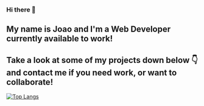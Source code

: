 ### Hi there 👋
## My name is Joao and I'm a Web Developer currently available to work!
## Take a look at some of my projects down below 👇 and contact me if you need work, or want to collaborate!
[![Top Langs](https://github-readme-stats.vercel.app/api/top-langs/?username=joaodmonteiro&layout=compact)](https://github.com/anuraghazra/github-readme-stats)

<!--
**joaodmonteiro/joaodmonteiro** is a ✨ _special_ ✨ repository because its `README.md` (this file) appears on your GitHub profile.

Here are some ideas to get you started:

- 🔭 I’m currently working on ...
- 🌱 I’m currently learning ...
- 👯 I’m looking to collaborate on ...
- 🤔 I’m looking for help with ...
- 💬 Ask me about ...
- 📫 How to reach me: ...
- 😄 Pronouns: ...
- ⚡ Fun fact: ...
-->
